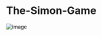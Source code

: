 # The-Simon-Game



![image](https://user-images.githubusercontent.com/72705413/189919210-9dde4e68-ecf8-44e7-965e-4e9c7e6fd7cd.png)

